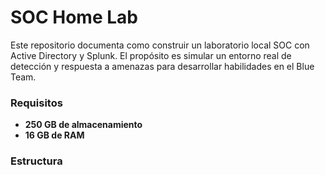 # SOC Home Lab

Este repositorio documenta como construir un laboratorio local SOC con Active Directory y Splunk. El propósito es simular un entorno real de detección y respuesta a amenazas para desarrollar habilidades en el Blue Team.

### Requisitos

- **250 GB de almacenamiento**
- **16 GB de RAM**

### Estructura
